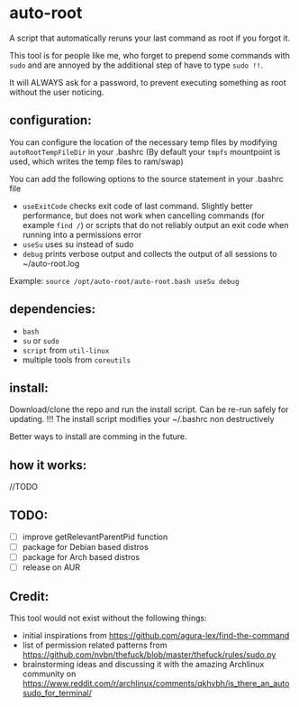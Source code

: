 # auto-root
A script that automatically reruns your last command as root if you forgot it.

This tool is for people like me, who forget to prepend some commands with `sudo` and are annoyed by the additional step of have to type `sudo !!`.

It will ALWAYS ask for a password, to prevent executing something as root without the user noticing.

## configuration:

You can configure the location of the necessary temp files by modifying `autoRootTempFileDir` in your .bashrc (By default your `tmpfs` mountpoint is used, which writes the temp files to ram/swap)

You can add the following options to the source statement in your .bashrc file

- `useExitCode` checks exit code of last command. Slightly better performance, but does not work when cancelling commands (for example `find /`) or scripts that do not reliably output an exit code when running into a permissions error
- `useSu` uses su instead of sudo
- `debug` prints verbose output and collects the output of all sessions to ~/auto-root.log

Example: `source /opt/auto-root/auto-root.bash useSu debug`

## dependencies:

- `bash`
- `su` or `sudo`
- `script` from `util-linux`
- multiple tools from `coreutils`

## install:

Download/clone the repo and run the install script. Can be re-run safely for updating. !!! The install script modifies your ~/.bashrc non destructively

Better ways to install are comming in the future.

## how it works:

//TODO

## TODO:

- [ ] improve getRelevantParentPid function
- [ ] package for Debian based distros
- [ ] package for Arch based distros
- [ ] release on AUR

## Credit:

This tool would not exist without the following things:

- initial inspirations from https://github.com/agura-lex/find-the-command
- list of permission related patterns from https://github.com/nvbn/thefuck/blob/master/thefuck/rules/sudo.py
- brainstorming ideas and discussing it with the amazing Archlinux community on https://www.reddit.com/r/archlinux/comments/qkhvbh/is_there_an_autosudo_for_terminal/

